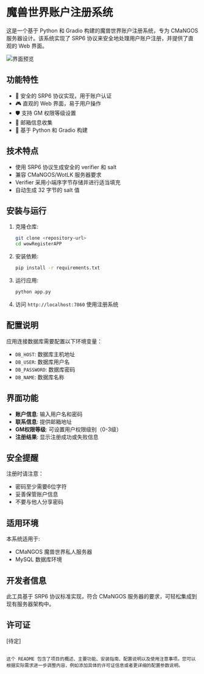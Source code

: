 # 魔兽世界账户注册系统

这是一个基于 Python 和 Gradio 构建的魔兽世界账户注册系统，专为 CMaNGOS 服务器设计。该系统实现了 SRP6 协议来安全地处理用户账户注册，并提供了直观的 Web 界面。

![界面预览](bg-warfronts.png)

## 功能特性

- 🔐 安全的 SRP6 协议实现，用于账户认证
- 🎮 直观的 Web 界面，易于用户操作
- 🛡️ 支持 GM 权限等级设置
- 📧 邮箱信息收集
- 🐍 基于 Python 和 Gradio 构建

## 技术特点

- 使用 SRP6 协议生成安全的 verifier 和 salt
- 兼容 CMaNGOS/WotLK 服务器要求
- Verifier 采用小端序字节存储并进行适当填充
- 自动生成 32 字节的 salt 值

## 安装与运行

1. 克隆仓库:
   ```bash
   git clone <repository-url>
   cd wowRegisterAPP
   ```

2. 安装依赖:
   ```bash
   pip install -r requirements.txt
   ```

3. 运行应用:
   ```bash
   python app.py
   ```

4. 访问 `http://localhost:7860` 使用注册系统

## 配置说明

应用连接数据库需要配置以下环境变量：
- `DB_HOST`: 数据库主机地址
- `DB_USER`: 数据库用户名
- `DB_PASSWORD`: 数据库密码
- `DB_NAME`: 数据库名称

## 界面功能

- **账户信息**: 输入用户名和密码
- **联系信息**: 提供邮箱地址
- **GM权限等级**: 可设置用户权限级别（0-3级）
- **注册结果**: 显示注册成功或失败信息

## 安全提醒

注册时请注意：
- 密码至少需要6位字符
- 妥善保管账户信息
- 不要与他人分享密码

## 适用环境

本系统适用于:
- CMaNGOS 魔兽世界私人服务器
- MySQL 数据库环境

## 开发者信息

此工具基于 SRP6 协议标准实现，符合 CMaNGOS 服务器的要求，可轻松集成到现有服务器架构中。

## 许可证

[待定]
```

这个 README 包含了项目的概述、主要功能、安装指南、配置说明以及使用注意事项。您可以根据实际需求进一步调整内容，例如添加具体的许可证信息或者更详细的配置参数说明。